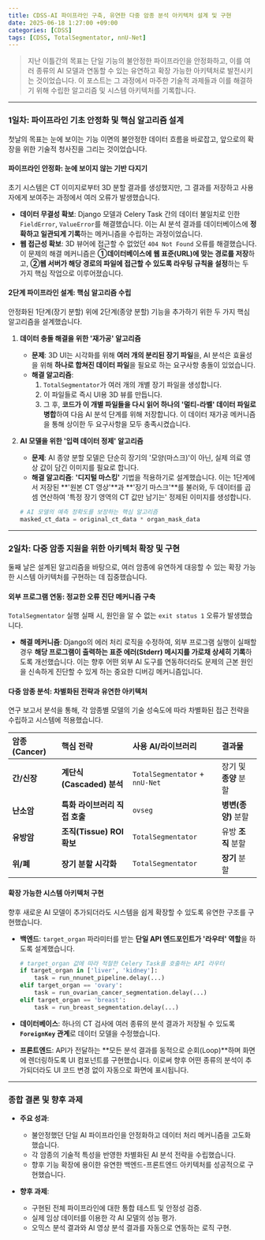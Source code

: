 ```yaml
---
title: CDSS-AI 파이프라인 구축, 유연한 다중 암종 분석 아키텍처 설계 및 구현
date: 2025-06-18 1:27:00 +09:00
categories: [CDSS]
tags: [CDSS, TotalSegmentator, nnU-Net]
---
```

> 지난 이틀간의 목표는 단일 기능의 불안정한 파이프라인을 안정화하고, 이를 여러 종류의 AI 모델과 연동할 수 있는 유연하고 확장 가능한 아키텍처로 발전시키는 것이었습니다. 이 포스트는 그 과정에서 마주한 기술적 과제들과 이를 해결하기 위해 수립한 알고리즘 및 시스템 아키텍처를 기록합니다.

---

### **1일차: 파이프라인 기초 안정화 및 핵심 알고리즘 설계**

첫날의 목표는 눈에 보이는 기능 이면의 불안정한 데이터 흐름을 바로잡고, 앞으로의 확장을 위한 기술적 청사진을 그리는 것이었습니다.

#### **파이프라인 안정화: 눈에 보이지 않는 기반 다지기**

초기 시스템은 CT 이미지로부터 3D 분할 결과를 생성했지만, 그 결과를 저장하고 사용자에게 보여주는 과정에서 여러 오류가 발생했습니다.

* **데이터 무결성 확보**: Django 모델과 Celery Task 간의 데이터 불일치로 인한 `FieldError`, `ValueError`를 해결했습니다. 이는 AI 분석 결과를 데이터베이스에 **정확하고 일관되게 기록**하는 메커니즘을 수립하는 과정이었습니다.
* **웹 접근성 확보**: 3D 뷰어에 접근할 수 없었던 `404 Not Found` 오류를 해결했습니다. 이 문제의 해결 메커니즘은 **①데이터베이스에 웹 표준(URL)에 맞는 경로를 저장**하고, **②웹 서버가 해당 경로의 파일에 접근할 수 있도록 라우팅 규칙을 설정**하는 두 가지 핵심 작업으로 이루어졌습니다.

#### **2단계 파이프라인 설계: 핵심 알고리즘 수립**

안정화된 1단계(장기 분할) 위에 2단계(종양 분할) 기능을 추가하기 위한 두 가지 핵심 알고리즘을 설계했습니다.

1.  **데이터 충돌 해결을 위한 '재가공' 알고리즘**

    * **문제**: 3D UI는 시각화를 위해 **여러 개의 분리된 장기 파일**을, AI 분석은 효율성을 위해 **하나로 합쳐진 데이터 파일**을 필요로 하는 요구사항 충돌이 있었습니다.
    * **해결 알고리즘**:
        1.  `TotalSegmentator`가 여러 개의 개별 장기 파일을 생성합니다.
        2.  이 파일들로 즉시 UI용 3D 뷰를 만듭니다.
        3.  그 후, **코드가 이 개별 파일들을 다시 읽어 하나의 '멀티-라벨' 데이터 파일로 병합**하여 다음 AI 분석 단계를 위해 저장합니다. 이 데이터 재가공 메커니즘을 통해 상이한 두 요구사항을 모두 충족시켰습니다.

2.  **AI 모델을 위한 '입력 데이터 정제' 알고리즘**

    * **문제**: AI 종양 분할 모델은 단순히 장기의 '모양(마스크)'이 아닌, 실제 의료 영상 값이 담긴 이미지를 필요로 합니다.
    * **해결 알고리즘**: **'디지털 마스킹'** 기법을 적용하기로 설계했습니다. 이는 1단계에서 저장된 **'원본 CT 영상'**과 **'장기 마스크'**를 불러와, 두 데이터를 곱셈 연산하여 '특정 장기 영역의 CT 값만 남기는' 정제된 이미지를 생성합니다.

    ```python
    # AI 모델의 예측 정확도를 보장하는 핵심 알고리즘
    masked_ct_data = original_ct_data * organ_mask_data
    ```

---

### **2일차: 다중 암종 지원을 위한 아키텍처 확장 및 구현**

둘째 날은 설계된 알고리즘을 바탕으로, 여러 암종에 유연하게 대응할 수 있는 확장 가능한 시스템 아키텍처를 구현하는 데 집중했습니다.

#### **외부 프로그램 연동: 정교한 오류 진단 메커니즘 구축**

`TotalSegmentator` 실행 실패 시, 원인을 알 수 없는 `exit status 1` 오류가 발생했습니다.

* **해결 메커니즘**: Django의 에러 처리 로직을 수정하여, 외부 프로그램 실행이 실패할 경우 **해당 프로그램이 출력하는 표준 에러(Stderr) 메시지를 가로채 상세히 기록**하도록 개선했습니다. 이는 향후 어떤 외부 AI 도구를 연동하더라도 문제의 근본 원인을 신속하게 진단할 수 있게 하는 중요한 디버깅 메커니즘입니다.

#### **다중 암종 분석: 차별화된 전략과 유연한 아키텍처**

연구 보고서 분석을 통해, 각 암종별 모델의 기술 성숙도에 따라 차별화된 접근 전략을 수립하고 시스템에 적용했습니다.

| 암종 (Cancer) | 핵심 전략 | 사용 AI/라이브러리 | 결과물 |
| :--- | :--- | :--- | :--- |
| **간/신장** | **계단식(Cascaded) 분석** | `TotalSegmentator` + `nnU-Net` | 장기 및 **종양** 분할 |
| **난소암** | **특화 라이브러리 직접 호출** | `ovseg` | **병변(종양)** 분할 |
| **유방암** | **조직(Tissue) ROI 확보** | `TotalSegmentator` | 유방 **조직** 분할 |
| **위/폐** | **장기 분할 시각화** | `TotalSegmentator` | **장기** 분할 |

#### **확장 가능한 시스템 아키텍처 구현**

향후 새로운 AI 모델이 추가되더라도 시스템을 쉽게 확장할 수 있도록 유연한 구조를 구현했습니다.

* **백엔드**: `target_organ` 파라미터를 받는 **단일 API 엔드포인트가 '라우터' 역할**을 하도록 설계했습니다.

    ```python
    # target_organ 값에 따라 적절한 Celery Task를 호출하는 API 라우터
    if target_organ in ['liver', 'kidney']:
        task = run_nnunet_pipeline.delay(...)
    elif target_organ == 'ovary':
        task = run_ovarian_cancer_segmentation.delay(...)
    elif target_organ == 'breast':
        task = run_breast_segmentation.delay(...)
    ```

* **데이터베이스**: 하나의 CT 검사에 여러 종류의 분석 결과가 저장될 수 있도록 **`ForeignKey` 관계**로 데이터 모델을 수정했습니다.
* **프론트엔드**: API가 전달하는 **모든 분석 결과를 동적으로 순회(Loop)**하며 화면에 렌더링하도록 UI 컴포넌트를 구현했습니다. 이로써 향후 어떤 종류의 분석이 추가되더라도 UI 코드 변경 없이 자동으로 화면에 표시됩니다.

---

### **종합 결론 및 향후 과제**

* **주요 성과**:
    -   불안정했던 단일 AI 파이프라인을 안정화하고 데이터 처리 메커니즘을 고도화했습니다.
    -   각 암종의 기술적 특성을 반영한 차별화된 AI 분석 전략을 수립했습니다.
    -   향후 기능 확장에 용이한 유연한 백엔드-프론트엔드 아키텍처를 성공적으로 구현했습니다.

* **향후 과제**:
    -   구현된 전체 파이프라인에 대한 통합 테스트 및 안정성 검증.
    -   실제 임상 데이터를 이용한 각 AI 모델의 성능 평가.
    -   오믹스 분석 결과와 AI 영상 분석 결과를 자동으로 연동하는 로직 구현.
